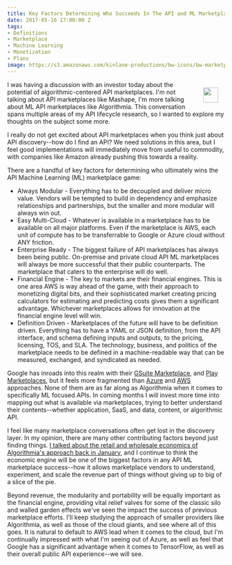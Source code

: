 ```yaml
---
title: Key Factors Determining Who Succeeds In The API and ML Marketplace Game
date: 2017-05-16 17:00:00 Z
tags:
- Definitions
- Marketplace
- Machine Learning
- Monetization
- Plans
image: https://s3.amazonaws.com/kinlane-productions/bw-icons/bw-marketplace.png
---
```


<p><img style="padding: 15px;" src="https://s3.amazonaws.com/kinlane-productions/bw-icons/bw-marketplace.png" align="right" width="35" /></p>
I was having a discussion with an investor today about the potential of algorithmic-centered API marketplaces. I'm not talking about API marketplaces like Mashape, I'm more talking about ML API marketplaces like Algorithmia. This conversation spans multiple areas of my API lifecycle research, so I wanted to explore my thoughts on the subject some more.

I really do not get excited about API marketplaces when you think just about API discovery--how do I find an API? We need solutions in this area, but I feel good implementations will immediately move from useful to commodity, with companies like Amazon already pushing this towards a reality.

There are a handful of key factors for determining who ultimately wins the API Machine Learning (ML) marketplace game:

* Always Modular - Everything has to be decoupled and deliver micro value. Vendors will be tempted to build in dependency and emphasize relationships and partnerships, but the smaller and more modular will always win out.
* Easy Multi-Cloud - Whatever is available in a marketplace has to be available on all major platforms. Even if the marketplace is AWS, each unit of compute has to be transferrable to Google or Azure cloud without ANY friction.
* Enterprise Ready - The biggest failure of API marketplaces has always been being public. On-premise and private cloud API ML marketplaces will always be more successful that their public counterparts. The marketplace that caters to the enterprise will do well.
* Financial Engine - The key to markets are their financial engines. This is one area AWS is way ahead of the game, with their approach to monetizing digital bits, and their sophisticated market creating pricing calculators for estimating and predicting costs gives them a significant advantage. Whichever marketplaces allows for innovation at the financial engine level will win.
* Definition Driven - Marketplaces of the future will have to be definition driven. Everything has to have a YAML or JSON definition, from the API interface, and schema defining inputs and outputs, to the pricing, licensing, TOS, and SLA. The technology, business, and politics of the marketplace needs to be defined in a machine-readable way that can be measured, exchanged, and syndicated as needed.

Google has inroads into this realm with their [GSuite Marketplace](https://developers.google.com/apps-marketplace/), and [Play Marketplaces](https://play.google.com/store), but it feels more fragmented than [Azure](https://azuremarketplace.microsoft.com/en-us) and [AWS](https://aws.amazon.com/marketplace/) approaches. None of them are as far along as Algorithmia when it comes to specifically ML focused APIs. In coming months I will invest more time into mapping out what is available via marketplaces, trying to better understand their contents--whether application, SaaS, and data, content, or algorithmic API.

I feel like many marketplace conversations often get lost in the discovery layer. In my opinion, there are many other contributing factors beyond just finding things. [I talked about the retail and wholesale economics of Algorithmia's approach back in January](http://apievangelist.com/2017/01/03/exploring-the-economics-of-wholesale-and-retail-algorithmic-apis/), and I continue to think the economic engine will be one of the biggest factors in any API ML marketplace success--how it allows marketplace vendors to understand, experiment, and scale the revenue part of things without giving up to big of a slice of the pie.

Beyond revenue, the modularity and portability will be equally important as the financial engine, providing vital relief valves for some of the classic silo and walled garden effects we've seen the impact the success of previous marketplace efforts. I'll keep studying the approach of smaller providers like Algorithmia, as well as those of the cloud giants, and see where all of this goes. It is natural to default to AWS lead when it comes to the cloud, but I'm continually impressed with what I'm seeing out of Azure, as well as feel that Google has a significant advantage when it comes to TensorFlow, as well as their overall public API experience--we will see.
